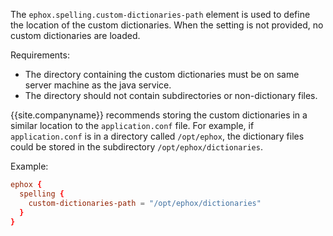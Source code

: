The `ephox.spelling.custom-dictionaries-path` element is used to define the location of the custom dictionaries. When the setting is not provided, no custom dictionaries are loaded.

Requirements:

- The directory containing the custom dictionaries must be on same server machine as the java service.
- The directory should not contain subdirectories or non-dictionary files.

{{site.companyname}} recommends storing the custom dictionaries in a similar location to the `application.conf` file. For example, if `application.conf` is in a directory called `/opt/ephox`, the dictionary files could be stored in the subdirectory `/opt/ephox/dictionaries`.

Example:

```conf
ephox {
  spelling {
    custom-dictionaries-path = "/opt/ephox/dictionaries"
  }
}
```